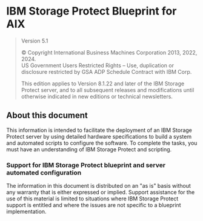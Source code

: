 # IBM Storage Protect Blueprint for AIX

> Version 5.1
> 
> © Copyright International Business Machines Corporation 2013, 2022, 2024.</br>
> US Government Users Restricted Rights – Use, duplication or disclosure restricted by GSA ADP Schedule Contract with IBM Corp.
>
> This edition applies to Version 8.1.22 and later of the IBM Storage Protect server, and to all subsequent releases and
modifications until otherwise indicated in new editions or technical newsletters.

## About this document

This information is intended to facilitate the deployment of an IBM Storage Protect server by using detailed hardware specifications to build a system and automated scripts to configure the software. To complete the tasks, you must have an understanding of IBM Storage Protect and scripting.

### Support for IBM Storage Protect blueprint and server automated configuration

The information in this document is distributed on an "as is" basis without any warranty that is either expressed or implied. Support assistance for the use of this material is limited to situations where IBM Storage Protect support is entitled and where the issues are not specific to a blueprint implementation.
